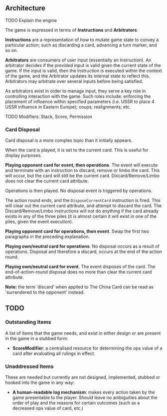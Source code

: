 ## Architecture

TODO Explain the engine

The game is expressed in terms of **Instructions** and **Arbitrators**.

**Instructions** are a representation of how to mutate game state to
convey a particular action; such as discarding a card, advancing a turn
marker, and so on.

**Arbitrators** are consumers of user input (essentially an
Instruction). An arbitrator decides if the provided input is valid given
the current state of the game. If the input is valid, then the
Instruction is executed within the context of the game, and the
Arbitrator updates its internal state to reflect this. Arbitrators may
arbitrate over several inputs before being satisfied.

As arbitrators exist in order to manage input, they serve a key role in
controlling interaction with the game. Such roles include: enforcing the
placement of influence within specified parameters (i.e. USSR to place 4
USSR influence in Eastern Europe); coups; realignments; etc.

TODO Modifiers: Stack, Score, Permission

### Card Disposal

Card disposal is a more complex topic than it initially appears.

When the card is played, it is set to the current card. This is useful
for display purposes.

**Playing opponent card for event, then operations**. The event will
execute and terminate with an instruction to discard, remove or limbo
the card. This will occur, but the card will still be the current card.
Discard/Remove/Limbo does not clear the current card attribute.

Operations is then played. No disposal event is triggered by operations.

The action round ends, and the `DisposeCurrentCard` instruction is
fired. This will clear out the current card attribute, and attempt to
discard the card. The Discard/Remove/Limbo instructions will not do
anything if the card already exists in any of the three piles (it  is
almost certain it will exist in one of the piles, given the event
execution).

**Playing opponent card for operations, then event**. Swap the first two
paragraphs in the preceding explanation.

**Playing own/neutral card for operations**. No disposal occurs as a
result of operations. Disposal and therefore a discard, occurs at the
end of the action round.

**Playing own/neutral card for event**. The event disposes of the card.
The end-of-action-round disposal does no more than clear the current
card attribute.

**Note:** the term 'discard' when applied to The China Card can be read
as 'surrendered to the opponent' instead.

## TODO

### Outstanding Items

A list of items that the game needs, and exist in either design or are
present in the game in a stubbed form:

 * **ScoreModifier**: a centralised resource for determining the ops
 value of a card after evaluating all rulings in effect.

### Unaddressed Items

These are needed but currently are not designed, implemented, stubbed or
hooked into the game in any way:

 * **A human-readable log mechanism**: makes every action taken by the
 game presentable to the player. Should leave no ambiguities about the
 order of play and the reasons for certain outcomes (such as a decreased
 ops value of card, etc.)
